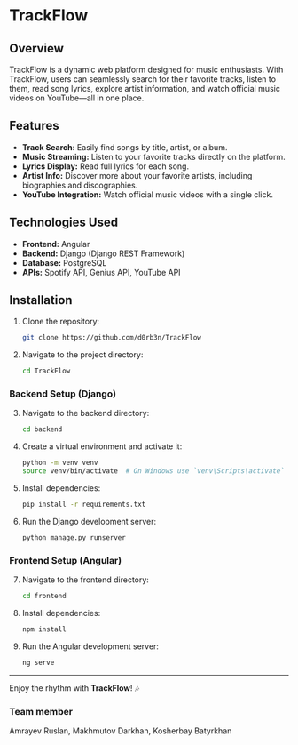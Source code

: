 # TrackFlow

## Overview
TrackFlow is a dynamic web platform designed for music enthusiasts. With TrackFlow, users can seamlessly search for their favorite tracks, listen to them, read song lyrics, explore artist information, and watch official music videos on YouTube—all in one place.

## Features
- **Track Search:** Easily find songs by title, artist, or album.
- **Music Streaming:** Listen to your favorite tracks directly on the platform.
- **Lyrics Display:** Read full lyrics for each song.
- **Artist Info:** Discover more about your favorite artists, including biographies and discographies.
- **YouTube Integration:** Watch official music videos with a single click.

## Technologies Used
- **Frontend:** Angular
- **Backend:** Django (Django REST Framework)
- **Database:** PostgreSQL
- **APIs:** Spotify API, Genius API, YouTube API

## Installation
1. Clone the repository:
   ```sh
   git clone https://github.com/d0rb3n/TrackFlow
   ```
2. Navigate to the project directory:
   ```sh
   cd TrackFlow
   ```

### Backend Setup (Django)
3. Navigate to the backend directory:
   ```sh
   cd backend
   ```
4. Create a virtual environment and activate it:
   ```sh
   python -m venv venv
   source venv/bin/activate  # On Windows use `venv\Scripts\activate`
   ```
5. Install dependencies:
   ```sh
   pip install -r requirements.txt
   ```
6. Run the Django development server:
   ```sh
   python manage.py runserver
   ```

### Frontend Setup (Angular)
7. Navigate to the frontend directory:
   ```sh
   cd frontend
   ```
8. Install dependencies:
   ```sh
   npm install
   ```
9. Run the Angular development server:
   ```sh
   ng serve
   ```

---
Enjoy the rhythm with **TrackFlow**! 🎶

### Team member
Amrayev Ruslan, Makhmutov Darkhan, Kosherbay Batyrkhan
